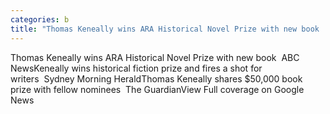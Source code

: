 ```yaml
---
categories: b
title: "Thomas Keneally wins ARA Historical Novel Prize with new book  ABC News"
---
```

Thomas Keneally wins ARA Historical Novel Prize with new book&nbsp;&nbsp;ABC NewsKeneally wins historical fiction prize and fires a shot for writers&nbsp;&nbsp;Sydney Morning HeraldThomas Keneally shares $50,000 book prize with fellow nominees&nbsp;&nbsp;The GuardianView Full coverage on Google News